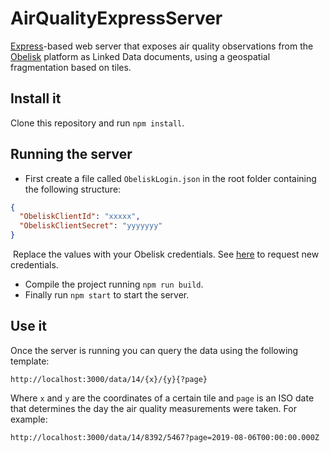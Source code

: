 ﻿# AirQualityExpressServer
[Express](https://expressjs.com/)-based web server that exposes air quality observations from the [Obelisk](https://obelisk.ilabt.imec.be/api/v1/docs/) platform as Linked Data documents, using a geospatial fragmentation based on tiles.    

## Install it

Clone this repository and run `npm install`.

## Running the server

* First create a file called `ObeliskLogin.json` in the root folder containing the following structure:

``` json
{
  "ObeliskClientId": "xxxxx",
  "ObeliskClientSecret": "yyyyyyy"
}
```

​	Replace the values with your Obelisk credentials. See [here](https://obelisk.ilabt.imec.be/api/v1/docs/getting-started/request-access/) to request new credentials.

* Compile the project running `npm run build`. 
* Finally run `npm start` to start the server.

## Use it

Once the server is running you can query the data using the following template:

```http
http://localhost:3000/data/14/{x}/{y}{?page}
```

Where `x` and `y` are the coordinates of a certain tile and `page` is an ISO date that determines the day the air quality measurements were taken. For example:

```http
http://localhost:3000/data/14/8392/5467?page=2019-08-06T00:00:00.000Z
```

  